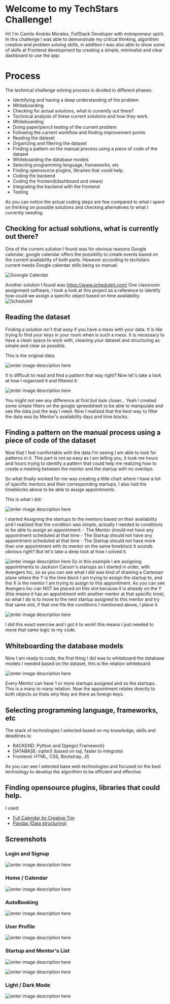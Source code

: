 # Welcome to my TechStars Challenge!

Hi! I'm Camilo Andrés Morales, FullStack Developer with entrepreneur spirit. In this challenge I was able to demonstrate my critical thinking, algorithim creation and problem solving skills, in addition I was also able to show some of skills at Frontend development by creating a simple, minimalist and clear dashboard to use the app. 

# Process
The technical challenge solving process is divided in different phases:

 - Identifying and having a deep understanding of the problem
 - Whiteboarding
 - Checking for actual solutions, what is currently out there?
 - Technical analysis of these current solutions and how they work.
 - Whiteboarding
 - Doing paper/pencil testing of the current problem
 - Following the current workflow and finding improvement points
 - Reading the dataset
 - Organizing and filtering the dataset
 - Finding a pattern on the manual process using a piece of code of the dataset
 - Whiteboarding the database models
 - Selecting programming language, frameworks, etc
 - Finding opensource plugins, libraries that could help.
 - Coding the backend
 - Coding the frontend(dashboard and views)
 - Integrating the backend with the frontend
 - Testing
 
 As you can notice the actual coding steps are few compared to what I spent on thinking on possible solutions and checking alternatives to what I currently needing.

## Checking for actual solutions, what is currently out there?
One of the current solution I found was for obvious reasons Google calendar, google calendar offers the possiblity to create events based on the current availability of both parts. However according to techstars current needs Google calendar stills being so manual.


![Gooogle Calendar](https://www.amocrm.com/static/images/pages/integrations/logo/google-calendar.png)

Another solution I found was https://www.scheduleit.com/ One classroom assignment software, I took a look at this project as a reference to identify how could we assign a specific object based on time availability.
![Scheduleit](https://www.scheduleit.com/images/scheduleit19-1200b.png)


## Reading the dataset
Finding a solution isn't that easy if you have a mess with your data. It is like trying to find your keys in your room when is such a mess. It is necessary to have a clean space to work with, cleaning your dataset and structuring as simple and clear as possible. 

This is the original data:

![enter image description here](https://i.imgur.com/Djss41r.png)

It is difficult to read and find a pattern that way right?
Now let's take a look at how I organized it and filtered it:

![enter image description here](https://i.imgur.com/tqaPDa4.png)

You might not see any difference at first but look closer... Yeah I created some simple filters on the google spreedsheet to be able to manipulate and see the data just the way I need. Now I realized that the best way to filter the data was by Mentor's availability days and time blocks. 

## Finding a pattern on the manual process using a piece of code of the dataset

Now that I feel comfortable with the data I'm seeing I am able to look for patterns in it. This part is not as easy as I am telling you, it took me hours and hours trying to identify a pattern that could help me realizing how to create a meeting between the mentor and the startup with no overlays.

So what finally worked for me was creating a little chart where I have a list of specific mentors and their corresponding startups, I also had the timeblocks above to be able to assign appointments.

This is what I did:

![enter image description here](https://i.imgur.com/7W12doS.png)

I started Assigning the startups to the mentors based on their availability and I realized that the condition was simple, actually I needed to conditions to be able to assign an appointment:
	- The Mentor should not have any appointment scheduled at that time
	- The Startup should not have any appointment scheduled at that time
	- The Startup should not have more than one appointment with its mentor on the same timeblock
It sounds obvious right? But let's take a deep look at how I solved it.

![enter image description here](https://i.imgur.com/Prub1vF.png)
So in this example I am assigning appointments to Jackson Carson's startups so I started in order, with Avengers Inc, so as you can see what I did was kind of drawing a Cartesian plane where the Y is the time block I am trying to assign the startup to, and the X is the mentor I am trying to assign to this appointment. As you can see Avengers Inc can NOT be placed on this slot because it is already on the Y (this means it has an appointment with another mentor at that specific time), so what I do is to move to the next startup assigned to this mentor and try that same slot, if that one fits the conditions I mentioned above, I place it. 

![enter image description here](https://i.imgur.com/5wNUdOL.png)

I did this exact exercise and I got it to work! this means I just needed to move that same logic to my code.

## Whiteboarding the database models

Now I am ready to code, the first thing I did was to whiteboard the database models I needed based on the dataset, this is the relation whiteboard:

![enter image description here](https://i.imgur.com/KXbbiVN.png)

Every Mentor can have 1 or more startups assigned and so the startups. This is a many to many relation. Now the appointment relates directly to both objects so thats why they are there as foreign keys.

## Selecting programming language, frameworks, etc

The stack of technologies I selected based on my knowledge, skills and deadlines is:

- BACKEND: Python and Django( Framework)
- DATABASE: sqlite3 (based on sql, faster to integrate)
- Frontend: HTML, CSS, Bootstrap, JS

As you can see I selected base web technologies and focused on the best technology to develop the algorithim to be efficient and effective.

## Finding opensource plugins, libraries that could help.

I used:

- [Full Calendar by Creative Tim](https://www.creative-tim.com/product/full-calendar)
- [Pandas (Data structuring)](https://pandas.pydata.org/)

## Screenshots

### Login and Signup

![enter image description here](https://i.imgur.com/lkZ6dlC.png)

### Home / Calendar

![enter image description here](https://i.imgur.com/kuT6if8.png)

### AutoBooking

![enter image description here](https://i.imgur.com/skDiRRy.png)

### User Profile

![enter image description here](https://i.imgur.com/KypDTNQ.png)

### Startup and Mentor's List

![enter image description here](https://i.imgur.com/8RugL7J.png)

![enter image description here](https://i.imgur.com/PQp2ulq.png)

### Light / Dark Mode

![enter image description here](https://i.imgur.com/kD5ymOX.png)

